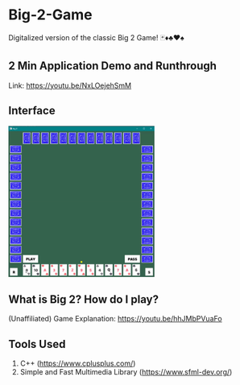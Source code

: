 # Big-2-Game

Digitalized version of the classic Big 2 Game! 🃏♦♣♥♠

## 2 Min Application Demo and Runthrough

Link: https://youtu.be/NxLOejehSmM

## Interface

<img src="big2-sample.gif" height="300"/>

## What is Big 2? How do I play?

(Unaffiliated) Game Explanation: https://youtu.be/hhJMbPVuaFo

## Tools Used
1. C++ (https://www.cplusplus.com/)
2. Simple and Fast Multimedia Library (https://www.sfml-dev.org/)
